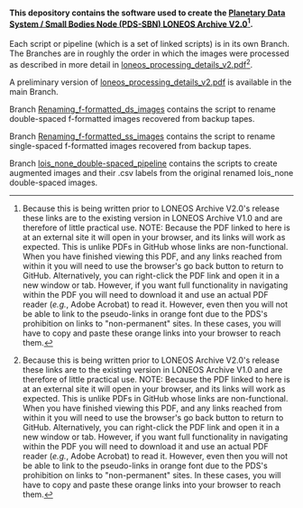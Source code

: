 #### This depository contains the software used to create the [Planetary Data System / Small Bodies Node (PDS-SBN) LONEOS Archive V2.0](https://sbn.psi.edu/pds/resource/doi/loneos_1.0.html)[^1].

Each script or pipeline (which is a set of linked scripts) is in its own Branch. The Branches are in roughly the order in which the images were processed as described in more detail in [loneos_processing_details_v2.pdf](https://sbnarchive.psi.edu/pds4/surveys/gbo.ast.loneos.survey/document/loneos_processing_details.pdf)[^1]. 

A preliminary version of [loneos_processing_details_v2.pdf](loneos_processing_details_v2.pdf) is available in the main Branch.

Branch [Renaming_f-formatted_ds_images](https://github.com/EdTedesco/PDS-SBN_LONEOS_image_processing_software/tree/Renaming_f-formatted_ds_images) contains the script to rename double-spaced f-formatted images recovered from backup tapes.

Branch [Renaming_f-formatted_ss_images](https://github.com/EdTedesco/PDS-SBN_LONEOS_image_processing_software/tree/Renaming_f-formatted_ss_images) contains the script to rename single-spaced f-formatted images recovered from backup tapes.

Branch [lois_none_double-spaced_pipeline](https://github.com/EdTedesco/PDS-SBN_LONEOS_image_processing_software/tree/Renaming_f-formatted_ds_images) contains the scripts to create augmented images and their .csv labels from the original renamed lois_none double-spaced images.
[^1]: Because this is being written prior to LONEOS Archive V2.0's release these links are to the existing version in LONEOS Archive V1.0 and are therefore of little practical use. NOTE: Because the PDF linked to here is at an external site it will open in your browser, and its links will work as expected. This is unlike PDFs in GitHub whose links are non-functional. When you have finished viewing this PDF, and any links reached from within it you will need to use the browser's go back button to return to GitHub. Alternatively, you can right-click the PDF link and open it in a new window or tab. However, if you want full functionality in navigating within the PDF you will need to download it and use an actual PDF reader (*e.g.*, Adobe Acrobat) to read it. However, even then you will not be able to link to the pseudo-links in orange font due to the PDS's prohibition on links to "non-permanent" sites. In these cases, you will have to copy and paste these orange links into your browser to reach them.
